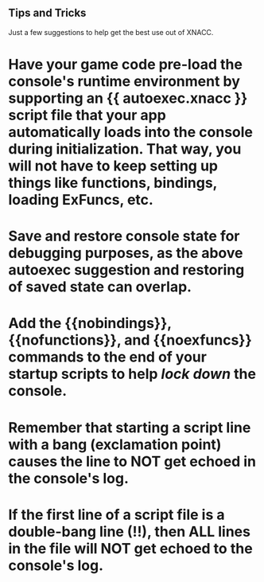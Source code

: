 ## Tips and Tricks
Just a few suggestions to help get the best use out of XNACC.
# Have your game code pre-load the console's runtime environment by supporting an **{{ autoexec.xnacc }}** script file that your app automatically loads into the console during initialization.  That way, you will not have to keep setting up things like functions, bindings, loading ExFuncs, etc.
# Save and restore console state for debugging purposes, as the above autoexec suggestion and restoring of saved state can overlap.
# Add the **{{nobindings}}**, **{{nofunctions}}**, and **{{noexfuncs}}** commands to the end of your startup scripts to help _lock down_ the console.
# Remember that starting a script line with a bang (exclamation point) causes the line to NOT get echoed in the console's log.
# If the first line of a script file is a double-bang line (!!), then ALL lines in the file will NOT get echoed to the console's log.